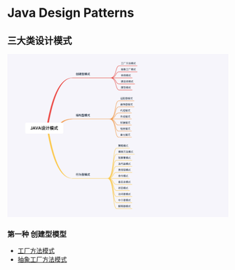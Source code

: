 # Java Design Patterns

## 三大类设计模式

![](img/designpatterns.jpg)


### 第一种  创建型模型
- [工厂方法模式](doc/工厂方法模式.md)
- [抽象工厂方法模式](doc/抽象工厂方法模式.md)